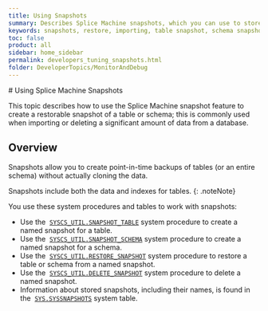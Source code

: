 ```yaml
---
title: Using Snapshots
summary: Describes Splice Machine snapshots, which you can use to store and subsequently restore the current state of a table or schema.
keywords: snapshots, restore, importing, table snapshot, schema snapshot, restore snapshot, delete snapshot, backup table, backup schema, restore table, restore schema, backup restore
toc: false
product: all
sidebar: home_sidebar
permalink: developers_tuning_snapshots.html
folder: DeveloperTopics/MonitorAndDebug
---
```

<section>
<div class="TopicContent" data-swiftype-index="true" markdown="1">
# Using Splice Machine Snapshots

This topic describes how to use the Splice Machine snapshot feature to
create a restorable snapshot of a table or schema; this is commonly used
when importing or deleting a significant amount of data from a database.

## Overview

Snapshots allow you to create point-in-time backups of tables (or an
entire schema) without actually cloning the data.

Snapshots include both the data and indexes for tables.
{: .noteNote}

You use these system procedures and tables to work with snapshots:

* Use the
 &nbsp;[`SYSCS_UTIL.SNAPSHOT_TABLE`](sqlref_sysprocs_snapshottable.html)
  system procedure to create a named snapshot for a table.
* Use the
 &nbsp;[`SYSCS_UTIL.SNAPSHOT_SCHEMA`](sqlref_sysprocs_snapshotschema.html)
  system procedure to create a named snapshot for a schema.
* Use the
 &nbsp;[`SYSCS_UTIL.RESTORE_SNAPSHOT`](sqlref_sysprocs_restoresnapshot.html)
  system procedure to restore a table or schema from a named snapshot.
* Use the
 &nbsp;[`SYSCS_UTIL.DELETE_SNAPSHOT`](sqlref_sysprocs_deletesnapshot.html)
  system procedure to delete a named snapshot.
* Information about stored snapshots, including their names, is found in
  the &nbsp;[`SYS.SYSSNAPSHOTS`](sqlref_systables_syssnapshots.html) system
  table.

</div>
</section>
